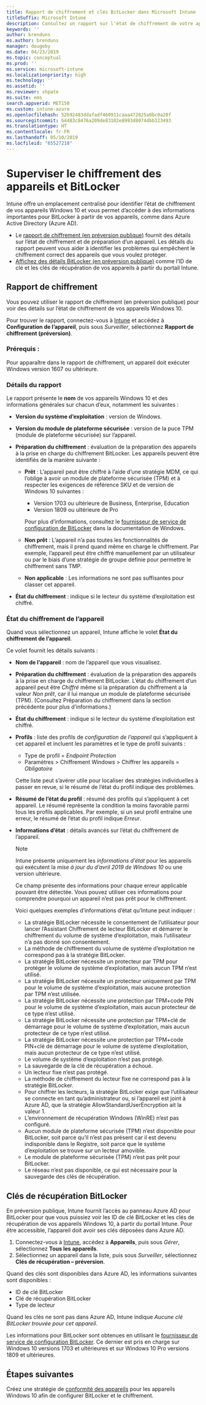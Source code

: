 ```yaml
---
title: Rapport de chiffrement et clés BitLocker dans Microsoft Intune
titleSuffix: Microsoft Intune
description: Consultez un rapport sur l’état de chiffrement de votre appareil et accédez aux clés de récupération BitLocker à partir du portail Microsoft Intune.
keywords: ''
author: brenduns
ms.author: brenduns
manager: dougeby
ms.date: 04/23/2019
ms.topic: conceptual
ms.prod: ''
ms.service: microsoft-intune
ms.localizationpriority: high
ms.technology: ''
ms.assetid: ''
ms.reviewer: shpate
ms.suite: ems
search.appverid: MET150
ms.custom: intune-azure
ms.openlocfilehash: 52b92483ddafadf460911caaa472825a0bc0a20f
ms.sourcegitcommit: b4483c8476a209de83102e8993d8074dbb323493
ms.translationtype: HT
ms.contentlocale: fr-FR
ms.lasthandoff: 05/10/2019
ms.locfileid: "65527218"
---
```

# <a name="monitor-bitlocker-and-device-encryption"></a>Superviser le chiffrement des appareils et BitLocker  
Intune offre un emplacement centralisé pour identifier l’état de chiffrement de vos appareils Windows 10 et vous permet d’accéder à des informations importantes pour BitLocker à partir de vos appareils, comme dans Azure Active Directory (Azure AD).  

- Le [rapport de chiffrement (en préversion publique)](#encryption-report) fournit des détails sur l’état de chiffrement et de préparation d’un appareil. Les détails du rapport peuvent vous aider à identifier les problèmes qui empêchent le chiffrement correct des appareils que vous voulez protéger.  
- [Affichez des détails BitLocker (en préversion publique)](#bitlocker-recovery-keys) comme l’ID de clé et les clés de récupération de vos appareils à partir du portail Intune.  

## <a name="encryption-report"></a>Rapport de chiffrement
Vous pouvez utiliser le rapport de chiffrement (en préversion publique) pour voir des détails sur l’état de chiffrement de vos appareils Windows 10.  

Pour trouver le rapport, connectez-vous à [Intune](https://aka.ms/intuneportal) et accédez à **Configuration de l’appareil**, puis sous *Surveiller*, sélectionnez **Rapport de chiffrement (préversion)**.  

### <a name="prerequisites"></a>Prérequis :
Pour apparaître dans le rapport de chiffrement, un appareil doit exécuter Windows version 1607 ou ultérieure.  

### <a name="report-details"></a>Détails du rapport
Le rapport présente le **nom** de vos appareils Windows 10 et des informations générales sur chacun d’eux, notamment les suivantes :  
- **Version du système d’exploitation** : version de Windows.  
- **Version du module de plateforme sécurisée** : version de la puce TPM (module de plateforme sécurisée) sur l’appareil.  
- **Préparation du chiffrement** : évaluation de la préparation des appareils à la prise en charge du chiffrement BitLocker. Les appareils peuvent être identifiés de la manière suivante :
  - **Prêt** : L’appareil peut être chiffré à l’aide d’une stratégie MDM, ce qui l’oblige à avoir un module de plateforme sécurisée (TPM) et à respecter les exigences de référence SKU et de version de Windows 10 suivantes :
    - Version 1703 ou ultérieure de Business, Enterprise, Education
    - Version 1809 ou ultérieure de Pro  
  
    Pour plus d’informations, consultez le [fournisseur de service de configuration de BitLocker](https://docs.microsoft.com/windows/client-management/mdm/bitlocker-csp) dans la documentation de Windows.  

  - **Non prêt** : L’appareil n’a pas toutes les fonctionnalités de chiffrement, mais il prend quand même en charge le chiffrement. Par exemple, l’appareil peut être chiffré manuellement par un utilisateur ou par le biais d’une stratégie de groupe définie pour permettre le chiffrement sans TMP.
  - **Non applicable** : Les informations ne sont pas suffisantes pour classer cet appareil.  

- **État du chiffrement** : indique si le lecteur du système d’exploitation est chiffré.  


### <a name="device-encryption-status"></a>État du chiffrement de l’appareil
Quand vous sélectionnez un appareil, Intune affiche le volet **État du chiffrement de l’appareil**.

Ce volet fournit les détails suivants :  
- **Nom de l’appareil** : nom de l’appareil que vous visualisez.  
- **Préparation du chiffrement** : évaluation de la préparation des appareils à la prise en charge du chiffrement BitLocker. L’état du chiffrement d’un appareil peut être *Chiffré* même si la préparation du chiffrement a la valeur *Non prêt*, car il lui manque un module de plateforme sécurisée (TPM). (Consultez Préparation du chiffrement dans la section précédente pour plus d’informations.)
- **État du chiffrement** : indique si le lecteur du système d’exploitation est chiffré.  
- **Profils** : liste des profils de *configuration de l’appareil* qui s’appliquent à cet appareil et incluent les paramètres et le type de profil suivants :  
  - Type de profil = *Endpoint Protection*  
  - Paramètres > Chiffrement Windows > Chiffrer les appareils = *Obligatoire*  

  Cette liste peut s’avérer utile pour localiser des stratégies individuelles à passer en revue, si le résumé de l’état du profil indique des problèmes.  

- **Résumé de l’état du profil** : résumé des profils qui s’appliquent à cet appareil. Le résumé représente la condition la moins favorable parmi tous les profils applicables. Par exemple, si un seul profil entraîne une erreur, le résumé de l’état du profil indique *Erreur*.  
- **Informations d’état** : détails avancés sur l’état du chiffrement de l’appareil. 
  > [!NOTE]  
  > Intune présente uniquement les *informations d’état* pour les appareils qui exécutent la *mise à jour du d’avril 2019 de Windows 10* ou une version ultérieure.
  
  Ce champ présente des informations pour chaque erreur applicable pouvant être détectée. Vous pouvez utiliser ces informations pour comprendre pourquoi un appareil n’est pas prêt pour le chiffrement.  

  Voici quelques exemples d’informations d’état qu’Intune peut indiquer :  

   - La stratégie BitLocker nécessite le consentement de l’utilisateur pour lancer l’Assistant Chiffrement de lecteur BitLocker et démarrer le chiffrement du volume de système d’exploitation, mais l’utilisateur n’a pas donné son consentement.  
   - La méthode de chiffrement du volume de système d’exploitation ne correspond pas à la stratégie BitLocker.  
   - La stratégie BitLocker nécessite un protecteur par TPM pour protéger le volume de système d’exploitation, mais aucun TPM n’est utilisé.  
   - La stratégie BitLocker nécessite un protecteur uniquement par TPM pour le volume de système d’exploitation, mais aucune protection par TPM n’est utilisée.  
   - La stratégie BitLocker nécessite une protection par TPM+code PIN pour le volume de système d’exploitation, mais aucun protecteur de ce type n’est utilisé.  
   - La stratégie BitLocker nécessite une protection par TPM+clé de démarrage pour le volume de système d’exploitation, mais aucun protecteur de ce type n’est utilisé.  
   - La stratégie BitLocker nécessite une protection par TPM+code PIN+clé de démarrage pour le volume de système d’exploitation, mais aucun protecteur de ce type n’est utilisé.  
   - Le volume de système d’exploitation n’est pas protégé.  
   - La sauvegarde de la clé de récupération a échoué.  
   - Un lecteur fixe n’est pas protégé.  
   - La méthode de chiffrement du lecteur fixe ne correspond pas à la stratégie BitLocker.  
   - Pour chiffrer les lecteurs, la stratégie BitLocker exige que l’utilisateur se connecte en tant qu’administrateur ou, si l’appareil est joint à Azure AD, que la stratégie AllowStandardUserEncryption ait la valeur 1.  
   - L’environnement de récupération Windows (WinRE) n’est pas configuré.  
   - Aucun module de plateforme sécurisée (TPM) n’est disponible pour BitLocker, soit parce qu’il n’est pas présent car il est devenu indisponible dans le Registre, soit parce que le système d’exploitation se trouve sur un lecteur amovible.  
   - Le module de plateforme sécurisée (TPM) n’est pas prêt pour BitLocker.  
   - Le réseau n’est pas disponible, ce qui est nécessaire pour la sauvegarde des clés de récupération.  

## <a name="bitlocker-recovery-keys"></a>Clés de récupération BitLocker
En préversion publique, Intune fournit l’accès au panneau Azure AD pour BitLocker pour que vous puissiez voir les ID de clé BitLocker et les clés de récupération de vos appareils Windows 10, à partir du portail Intune.  Pour être accessible, l’appareil doit avoir ses clés déposées dans Azure AD. 
1. Connectez-vous à [Intune](https://aka.ms/intuneportal), accédez à **Appareils**, puis sous *Gérer*, sélectionnez **Tous les appareils**.
2. Sélectionnez un appareil dans la liste, puis sous *Surveiller*, sélectionnez **Clés de récupération – préversion**.  
  
Quand des clés sont disponibles dans Azure AD, les informations suivantes sont disponibles :
- ID de clé BitLocker
- Clé de récupération BitLocker
- Type de lecteur  

Quand les clés ne sont pas dans Azure AD, Intune indique *Aucune clé BitLocker trouvée pour cet appareil*.  

Les informations pour BitLocker sont obtenues en utilisant le [fournisseur de service de configuration BitLocker](https://docs.microsoft.com/windows/client-management/mdm/bitlocker-csp). Ce dernier est pris en charge sur Windows 10 versions 1703 et ultérieures et sur Windows 10 Pro versions 1809 et ultérieures. 

## <a name="next-steps"></a>Étapes suivantes
Créez une stratégie de [conformité des appareils](compliance-policy-create-windows.md) pour les appareils Windows 10 afin de configurer BitLocker et le chiffrement.
